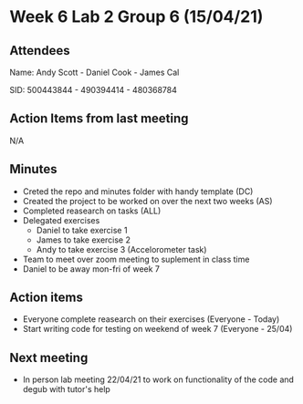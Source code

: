 # Week 6 Lab 2 Group 6 (15/04/21)

## Attendees
Name:   Andy Scott - Daniel Cook - James Cal

SID:    500443844 - 490394414 - 480368784

## Action Items from last meeting
N/A

## Minutes

* Creted the repo and minutes folder with handy template (DC)
* Created the project to be worked on over the next two weeks (AS)
* Completed reasearch on tasks (ALL)
* Delegated exercises
    * Daniel to take exercise 1
    * James to take exercise 2
    * Andy to take exercise 3 (Accelorometer task)
* Team to meet over zoom meeting to suplement in class time
* Daniel to be away mon-fri of week 7


## Action items
* Everyone complete reasearch on their exercises (Everyone - Today)
* Start writing code for testing on weekend of week 7 (Everyone - 25/04)


## Next meeting
* In person lab meeting 22/04/21 to work on functionality of the code and degub with tutor's help



